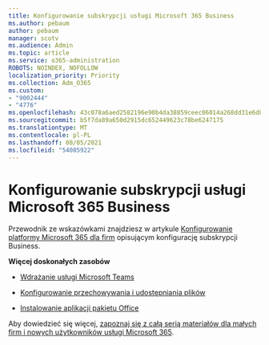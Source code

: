 ```yaml
---
title: Konfigurowanie subskrypcji usługi Microsoft 365 Business
ms.author: pebaum
author: pebaum
manager: scotv
ms.audience: Admin
ms.topic: article
ms.service: o365-administration
ROBOTS: NOINDEX, NOFOLLOW
localization_priority: Priority
ms.collection: Adm_O365
ms.custom:
- "9002444"
- "4776"
ms.openlocfilehash: 43c078a6aed2582196e90b4da38859ceec06014a268dd31e6d8ba381cc45f4a9
ms.sourcegitcommit: b5f7da89a650d2915dc652449623c78be6247175
ms.translationtype: MT
ms.contentlocale: pl-PL
ms.lasthandoff: 08/05/2021
ms.locfileid: "54085922"
---
```

# <a name="set-up-a-microsoft-365-business-subscription"></a>Konfigurowanie subskrypcji usługi Microsoft 365 Business

Przewodnik ze wskazówkami znajdziesz w artykule [Konfigurowanie platformy Microsoft 365 dla firm](https://docs.microsoft.com/microsoft-365/admin/setup/setup?view=o365-worldwide) opisującym konfigurację subskrypcji Business. 

**Więcej doskonałych zasobów**

- [Wdrażanie usługi Microsoft Teams](https://docs.microsoft.com/microsoftteams/how-to-roll-out-teams?toc=%2Foffice365%2Fadmin%2Ftoc.json&bc=%2Foffice365%2Fadmin%2Fbreadcrumb%2Ftoc.json&view=o365-worldwide)

- [Konfigurowanie przechowywania i udostępniania plików](https://docs.microsoft.com/microsoft-365/admin/setup/set-up-file-storage-and-sharing?view=o365-worldwide)

- [Instalowanie aplikacji pakietu Office](https://docs.microsoft.com/microsoft-365/admin/setup/install-applications?view=o365-worldwide)

Aby dowiedzieć się więcej, [zapoznaj się z całą serią materiałów dla małych firm i nowych użytkowników usługi Microsoft 365](https://support.office.com/article/set-up-your-small-business-6ab4bbcd-79cf-4000-a0bd-d42ce4d12816).
